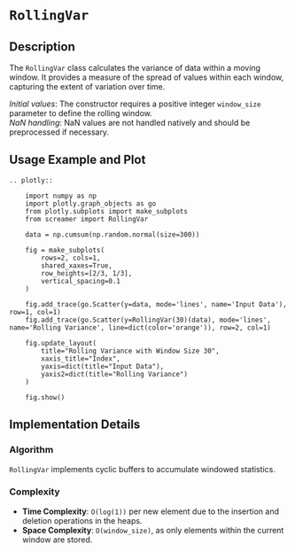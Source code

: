 # `RollingVar`

## Description

The `RollingVar` class calculates the variance of data within a moving window. It provides a measure of the spread of values within each window, capturing the extent of variation over time.

*Initial values*: The constructor requires a positive integer `window_size` parameter to define the rolling window.  
*NaN handling*: NaN values are not handled natively and should be preprocessed if necessary.

## Usage Example and Plot

```{eval-rst}
.. plotly::

    import numpy as np
    import plotly.graph_objects as go
    from plotly.subplots import make_subplots
    from screamer import RollingVar

    data = np.cumsum(np.random.normal(size=300))

    fig = make_subplots(
        rows=2, cols=1,
        shared_xaxes=True,
        row_heights=[2/3, 1/3],
        vertical_spacing=0.1
    )

    fig.add_trace(go.Scatter(y=data, mode='lines', name='Input Data'), row=1, col=1)
    fig.add_trace(go.Scatter(y=RollingVar(30)(data), mode='lines', name='Rolling Variance', line=dict(color='orange')), row=2, col=1)

    fig.update_layout(
        title="Rolling Variance with Window Size 30",
        xaxis_title="Index",
        yaxis=dict(title="Input Data"),
        yaxis2=dict(title="Rolling Variance")
    )

    fig.show()
```


## Implementation Details

### Algorithm

`RollingVar` implements cyclic buffers to accumulate windowed statistics.

### Complexity

* **Time Complexity**: `O(log(1))` per new element due to the insertion and deletion operations in the heaps.
* **Space Complexity**: `O(window_size)`, as only elements within the current window are stored.

